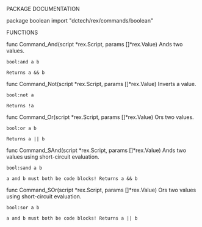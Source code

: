 PACKAGE DOCUMENTATION

package boolean
    import "dctech/rex/commands/boolean"



FUNCTIONS

func Command_And(script *rex.Script, params []*rex.Value)
    Ands two values.

	bool:and a b

    Returns a && b

func Command_Not(script *rex.Script, params []*rex.Value)
    Inverts a value.

	bool:not a

    Returns !a

func Command_Or(script *rex.Script, params []*rex.Value)
    Ors two values.

	bool:or a b

    Returns a || b

func Command_SAnd(script *rex.Script, params []*rex.Value)
    Ands two values using short-circuit evaluation.

	bool:sand a b

    a and b must both be code blocks! Returns a && b

func Command_SOr(script *rex.Script, params []*rex.Value)
    Ors two values using short-circuit evaluation.

	bool:sor a b

    a and b must both be code blocks! Returns a || b


